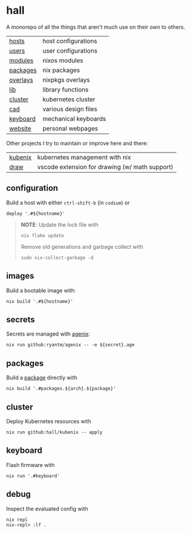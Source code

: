 # hall

A monorepo of all the things that aren't much use on their own to others.

|                        |                      |
| ---------------------- | -------------------- |
| [hosts](./hosts)       | host configurations  |
| [users](./users)       | user configurations  |
| [modules](./modules)   | nixos modules        |
| [packages](./packages) | nix packages         |
| [overlays](./overlays) | nixpkgs overlays     |
| [lib](./lib)           | library functions    |
| [cluster](./cluster)   | kubernetes cluster   |
| [cad](./cad)           | various design files |
| [keyboard](./packages/keyboard) | mechanical keyboards |
| [website](./website)   | personal webpages    |

Other projects I try to maintain or improve here and there:

|                                            |                                                |
| ------------------------------------------ | ---------------------------------------------- |
| [kubenix](https://github.com/hall/kubenix) | kubernetes management with nix                 |
| [draw](https://gitlab.com/hall/draw)       | vscode extension for drawing (w/ math support) |

## configuration

Build a host with either `ctrl-shift-b` (in `codium`) or

    deploy '.#${hostname}'

> **NOTE**:
> Update the lock file with
>
>     nix flake update
>
> Remove old generations and garbage collect with
>
>     sudo nix-collect-garbage -d

## images

Build a bootable image with:

    nix build '.#${hostname}'

## secrets

Secrets are managed with [agenix](https://github.com/ryantm/agenix):

    nix run github:ryantm/agenix -- -e ${secret}.age

## packages

Build a [package](./packages) directly with

    nix build '.#packages.${arch}.${package}'

## cluster

Deploy Kubernetes resources with

    nix run github:hall/kubenix -- apply

## keyboard

Flash firmware with

    nix run '.#keyboard'

## debug

Inspect the evaluated config with

    nix repl
    nix-repl> :lf .

